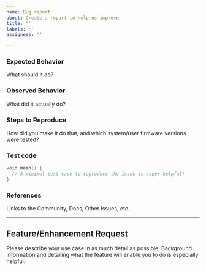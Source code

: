 ```yaml
---
name: Bug report
about: Create a report to help us improve
title: ''
labels: ''
assignees: ''

---
```


### Expected Behavior

What should it do?

### Observed Behavior

What did it actually do?

### Steps to Reproduce

How did you make it do that, and which system/user firmware versions were tested?

### Test code

```c
void main() {
  // A minimal test case to reproduce the issue is super helpful!
}
```

### References

Links to the Community, Docs, Other Issues, etc..

---

## Feature/Enhancement Request

Please describe your use case in as much detail as possible. Background information and detailing what the feature will enable you to do is especially helpful.
